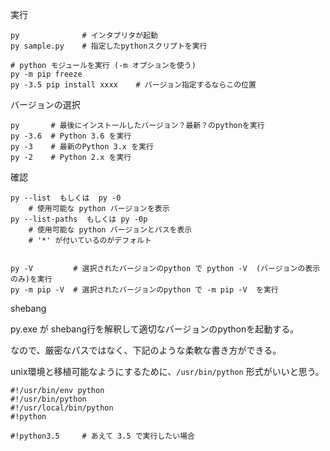
実行
```
py              # インタプリタが起動
py sample.py    # 指定したpythonスクリプトを実行

# python モジュールを実行 (-m オプションを使う)
py -m pip freeze 
py -3.5 pip install xxxx    # バージョン指定するならこの位置
```


バージョンの選択
```
py       # 最後にインストールしたバージョン？最新？のpythonを実行
py -3.6  # Python 3.6 を実行
py -3    # 最新のPython 3.x を実行
py -2    # Python 2.x を実行
```


確認
```
py --list  もしくは  py -0
    # 使用可能な python バージョンを表示
py --list-paths  もしくは py -0p
    # 使用可能な python バージョンとパスを表示
    # '*' が付いているのがデフォルト


py -V         # 選択されたバージョンのpython で python -V  (バージョンの表示のみ)を実行
py -m pip -V  # 選択されたバージョンのpython で -m pip -V  を実行 
```




shebang

py.exe が shebang行を解釈して適切なバージョンのpythonを起動する。

なので、厳密なパスではなく、下記のような柔軟な書き方ができる。

unix環境と移植可能なようにするために、`/usr/bin/python` 形式がいいと思う。

```
#!/usr/bin/env python
#!/usr/bin/python
#!/usr/local/bin/python
#!python

#!python3.5     # あえて 3.5 で実行したい場合
```

